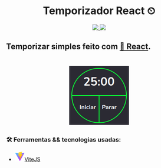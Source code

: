 <h1 align='center'> Temporizador React ⏲</h1>
<div align='center'>
    <a href='https://pt-br.reactjs.org/'>
        <img src='https://img.shields.io/badge/React-20232A?style=for-the-badge&logo=react&logoColor=61DAFB' />
    </a>
    <a href="https://www.typescriptlang.org/">
        <img src='https://img.shields.io/badge/TypeScript-007ACC?style=for-the-badge&logo=typescript&logoColor=white' />
    </a>
</div>

## Temporizar simples feito com <a href="https://pt-br.reactjs.org/">🔗 React</a>.

<h1 align="center">
    <a href="https://isaac-yuri.github.io/temporizador-react/">
        <img alt="Imagem do projeto" src="./src/assets/image-project.png" />
    </a>
</h1>

### 🛠️ Ferramentas && tecnologias usadas:

- <a href='https://vitejs.dev/'><img src="./src/assets/logo%20vite.svg" />ViteJS</a>
